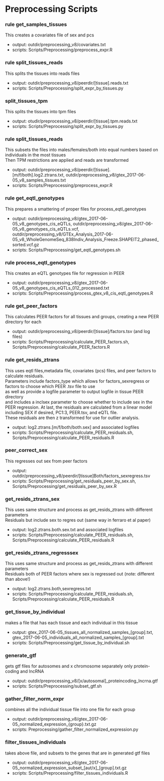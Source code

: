 # Preprocessing Scripts

### rule get_samples_tissues
This creates a covariates file of sex and pcs    
 - output: outdir/preprocessing_v8/covariates.txt    
 - scripts: Scripts/Preprocessing/preprocess_expr.R    

###  rule split_tissues_reads   
This splits the tissues into reads files   
  - output: outdir/preprocessing_v8/peerdir/[tissue].reads.txt     
  - scripts: Scripts/Preprocessing/split_expr_by_tissues.py  

### split_tissues_tpm
This splits the tissues into tpm files   
  - output: otudir/preprocessing_v8/peerdir/[tissue].tpm.reads.txt    
  - scripts: Scripts/Preprocessing/split_expr_by_tissues.py  

### rule split_tissues_reads
This subsets the files into males/females/both into equal numbers based on individuals in the most tissues   
Then TPM restrictions are applied and reads are transformed    
 - output: outdir/preprocessing_v8/peerdir/[tissue].[m/f/both].log2.ztrans.txt, outdir/preprocessing_v8/gtex_2017-06-05_v8_samples_tissues.txt   
 - scripts: Scripts/Preprocessing/preprocess_expr.R   

### rule get_eqtl_genotypes  
This prepares a smattering of proper files for process_eqtl_genotypes    
 - output: outdir/preprocessing_v8/gtex_2017-06-05_v8_genotypes_cis_eQTLs, outdir/preprocessing_v8/gtex_2017-06-05_v8_genotypes_cis_eQTLs.vcf,    
		outdir/preprocessing_v8/GTEx_Analysis_2017-06-05_v8_WholeGenomeSeq_838Indiv_Analysis_Freeze.SHAPEIT2_phased_sorted.vcf.gz
 - scripts: Scripts/Preprocessing/get_eqtl_genotypes.sh    


### rule process_eqtl_genotypes
This creates an eQTL genotypes file for regression in PEER   
  - output: outdir/preprocessing_v8/gtex_2017-06-05_v8_genotypes_cis_eQTLs_012_processed.txt     
  - scripts: Scripts/Preprocessing/process_gtex_v8_cis_eqtl_genotypes.R   
 

### rule get_peer_factors
This calculates PEER factors for all tissues and groups, creating a new PEER directory for each   
  - output: outdir/preprocessing_v8/peerdir/[tissue]/factors.tsv (and log files)      
  - scripts: Scripts/Preprocessing/calculate_PEER_factors.sh, Scripts/Preprocessing/calculate_PEER_factors.R    

### rule get_resids_ztrans
This uses eqtl files,metadata file, covariates (pcs) files, and peer factors to calculate residuals.      
Parameters include factors_type which allows for factors_sexregress or factors to choose which PEER .tsv file to use    
as well as provide a logfile parameter to output logfile in tissue PEER directory   
and includes a inclsex parameter to choose whether to include sex in the PEER regression. 
At last, the residuals are calculated from a linear model including SEX if desired, PC1:3, PEER.tsv, and eQTL file.   
These residuals are then z transformed for use for outlier analysis.     
  - output: log2.ztrans.[m/f/both/both.sex] and associated logfiles
  - scripts: Scripts/Preprocessing/calculate_PEER_residuals.sh, Scripts/Preprocessing/calculate_PEER_residuals.R

### peer_correct_sex
This regresses out sex from peer factors   
  - output: outdir/preprocessing_v8/peerdir/[tissue]Both/factors_sexregress.tsv    
  - scripts: Scripts/Preprocessing/get_residuals_peer_by_sex.sh, Scripts/Preprocessing/get_residuals_peer_by_sex.R

### get_resids_ztrans_sex
This uses same structure and process as get_resids_ztrans with different parameters    
Residuals but include sex to regres out (same way in ferraro et al paper)   
  - output: log2.ztrans.both.sex.txt and associated logfiles    
  - scripts: Scripts/Preprocessing/calculate_PEER_residuals.sh, Scripts/Preprocessing/calculate_PEER_residuals.R   

### get_resids_ztrans_regresssex
This uses same structure and process as get_resids_ztrans with different parameters   
Residuals both of PEER factors where sex is regressed out (note: different than above!)    
  - output: log2.ztrans.both,sexregress.txt
  - scripts: Scripts/Preprocessing/calculate_PEER_residuals.sh, Scripts/Preprocessing/calculate_PEER_residuals.R    

### get_tissue_by_individual
makes a file that has each tissue and each individual in this tissue   
  - output: gtex_2017-06-05_tissues_all_normalized_samples_[group].txt, gtex_2017-06-05_individuals_all_normalized_samples_[group].txt   
  - scripts: Scripts/Preprocessing/get_tissue_by_individual.sh   

### generate_gtf
gets gtf files for autosomes and x chromosome separately only protein-coding and lncRNA   
  - output: outdir/preprocessing_v8/[x/autosomal]_proteincoding_lncrna.gtf   
  - scripts: Scripts/Preprocessing/subset_gtf.sh    

### gather_filter_norm_expr
combines all the individual tissue file into one file for each group    
  - output: outdir/preprocessing_v8/gtex_2017-06-05_normalized_expression_{group}.txt.gz    
  - scripts: Preprocessing/gather_filter_normalized_expression.py    

### filter_tissues_individuals
takes above file, and subsets to the genes that are in generated gtf files   
  - output: outdir/preprocessing_v8/gtex_2017-06-05_normalized_expression_subset_[aut/x]_[group].txt.gz
  - scripts: Scripts/Preprocessing/filter_tissues_individuals.R
